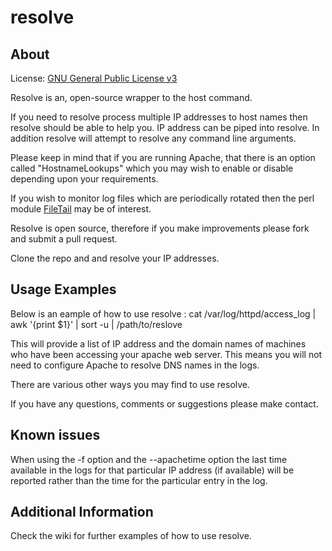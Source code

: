 # resolve #

About
--------

License: [GNU General Public License v3][1]

Resolve is an, open-source wrapper to the host command.

If you need to resolve process multiple IP addresses to host names then resolve should be able to help you. IP address can be piped into resolve. In addition resolve will attempt to resolve any command line arguments.

Please keep in mind that if you are running Apache, that there is an option called "HostnameLookups" which you may wish to enable or disable depending upon your requirements.

If you wish to monitor log files which are periodically rotated then the perl module [FileTail][2] may be of interest.

Resolve is open source, therefore if you make improvements please fork and submit a pull request.

Clone the repo and and resolve your IP addresses.

Usage Examples
---------

Below is an eample of how to use resolve : 
cat /var/log/httpd/access_log | awk '{print $1}' | sort -u | /path/to/reslove

This will provide a list of IP address and the domain names of machines who have been accessing your apache web server. This means you will not need to configure Apache to resolve DNS names in the logs.

There are various other ways you may find to use resolve.

If you have any questions, comments or suggestions please make contact.

Known issues
---------

When using the -f option and the --apachetime option the last time available in the logs for that particular IP address (if available) will be reported rather than the time for the particular entry in the log.


Additional Information
---------
Check the wiki for further examples of how to use resolve.

  [1]: http://www.gnu.org/licenses/gpl.html
  [2]: href="http://search.cpan.org/~mgrabnar/File-Tail-0.99.3/Tail.pm">FileTail

